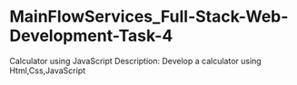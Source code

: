 # MainFlowServices_Full-Stack-Web-Development-Task-4

Calculator using JavaScript
Description: Develop a calculator using Html,Css,JavaScript
